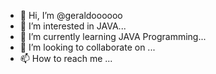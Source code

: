 - 👋 Hi, I’m @geraldoooooo
- 👀 I’m interested in JAVA...
- 🌱 I’m currently learning JAVA Programming...
- 💞️ I’m looking to collaborate on ...
- 📫 How to reach me ...

<!---
geraldoooooo/geraldoooooo is a ✨ special ✨ repository because its `README.md` (this file) appears on your GitHub profile.
You can click the Preview link to take a look at your changes.
--->

